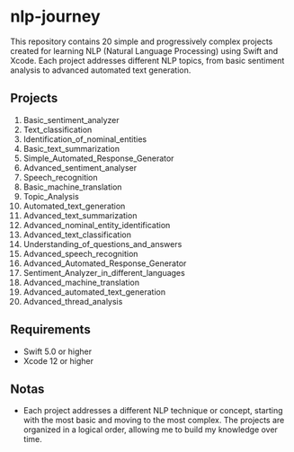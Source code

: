 # nlp-journey

This repository contains 20 simple and progressively complex projects created for learning NLP (Natural Language Processing) using Swift and Xcode. Each project addresses different NLP topics, from basic sentiment analysis to advanced automated text generation.

## Projects

1. Basic_sentiment_analyzer
2. Text_classification
3. Identification_of_nominal_entities
4. Basic_text_summarization
5. Simple_Automated_Response_Generator
6. Advanced_sentiment_analyser
7. Speech_recognition
8. Basic_machine_translation
9. Topic_Analysis
10. Automated_text_generation
11. Advanced_text_summarization
12. Advanced_nominal_entity_identification
13. Advanced_text_classification
14. Understanding_of_questions_and_answers
15. Advanced_speech_recognition
16. Advanced_Automated_Response_Generator
17. Sentiment_Analyzer_in_different_languages
18. Advanced_machine_translation
19. Advanced_automated_text_generation
20. Advanced_thread_analysis

## Requirements
- Swift 5.0 or higher
- Xcode 12 or higher

## Notas
- Each project addresses a different NLP technique or concept, starting with the most basic and moving to the most complex. The projects are organized in a logical order, allowing me to build my knowledge over time.
